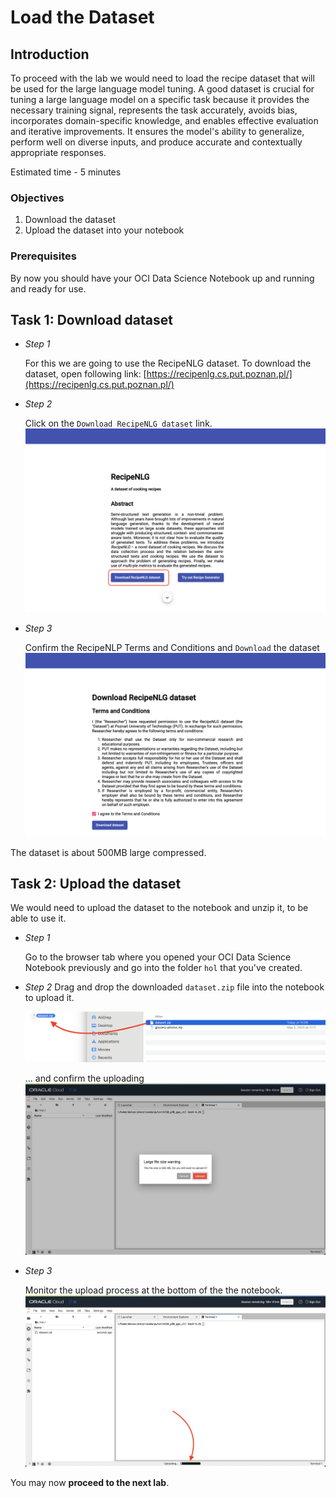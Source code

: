 # Load the Dataset

## Introduction

To proceed with the lab we would need to load the recipe dataset that will be used for the large language model tuning. A good dataset is crucial for tuning a large language model on a specific task because it provides the necessary training signal, represents the task accurately, avoids bias, incorporates domain-specific knowledge, and enables effective evaluation and iterative improvements. It ensures the model's ability to generalize, perform well on diverse inputs, and produce accurate and contextually appropriate responses.

Estimated time - 5 minutes

### Objectives

1. Download the dataset
2. Upload the dataset into your notebook

### Prerequisites

By now you should have your OCI Data Science Notebook up and running and ready for use.

## Task 1: Download dataset

- *Step 1*

    For this we are going to use the RecipeNLG dataset. To download the dataset, open following link: [https://recipenlg.cs.put.poznan.pl/](https://recipenlg.cs.put.poznan.pl/)

- *Step 2*

    Click on the `Download RecipeNLG dataset` link.
    ![recipes-nlg](images/recipe-nlg.png)

- *Step 3*

    Confirm the RecipeNLP Terms and Conditions and `Download` the dataset
    ![recipes-nlg](images/recipenlg-download.png)

The dataset is about 500MB large compressed.

## Task 2: Upload the dataset

We would need to upload the dataset to the notebook and unzip it, to be able to use it.

- *Step 1*

    Go to the browser tab where you opened your OCI Data Science Notebook previously and go into the folder `hol` that you've created.

- *Step 2*
    Drag and drop the downloaded `dataset.zip` file into the notebook to upload it.

    ![upload-dataset](images/drag-drop-dataset.png)

    ... and confirm the uploading
    ![confirm-upload](images/nb-confirm-upload.png)

- *Step 3*

    Monitor the upload process at the bottom of the the notebook.
    ![monitor-upload-process](images/nb-monitor-upload.png)

You may now **proceed to the next lab**.
